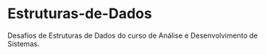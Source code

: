 # Estruturas-de-Dados
Desafios de Estruturas de Dados do curso de Análise e Desenvolvimento de Sistemas.
